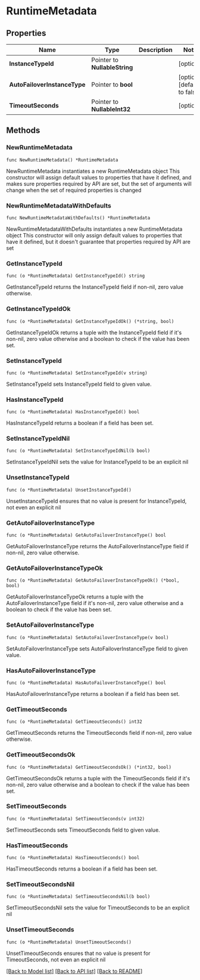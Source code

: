 # RuntimeMetadata

## Properties

Name | Type | Description | Notes
------------ | ------------- | ------------- | -------------
**InstanceTypeId** | Pointer to **NullableString** |  | [optional] 
**AutoFailoverInstanceType** | Pointer to **bool** |  | [optional] [default to false]
**TimeoutSeconds** | Pointer to **NullableInt32** |  | [optional] 

## Methods

### NewRuntimeMetadata

`func NewRuntimeMetadata() *RuntimeMetadata`

NewRuntimeMetadata instantiates a new RuntimeMetadata object
This constructor will assign default values to properties that have it defined,
and makes sure properties required by API are set, but the set of arguments
will change when the set of required properties is changed

### NewRuntimeMetadataWithDefaults

`func NewRuntimeMetadataWithDefaults() *RuntimeMetadata`

NewRuntimeMetadataWithDefaults instantiates a new RuntimeMetadata object
This constructor will only assign default values to properties that have it defined,
but it doesn't guarantee that properties required by API are set

### GetInstanceTypeId

`func (o *RuntimeMetadata) GetInstanceTypeId() string`

GetInstanceTypeId returns the InstanceTypeId field if non-nil, zero value otherwise.

### GetInstanceTypeIdOk

`func (o *RuntimeMetadata) GetInstanceTypeIdOk() (*string, bool)`

GetInstanceTypeIdOk returns a tuple with the InstanceTypeId field if it's non-nil, zero value otherwise
and a boolean to check if the value has been set.

### SetInstanceTypeId

`func (o *RuntimeMetadata) SetInstanceTypeId(v string)`

SetInstanceTypeId sets InstanceTypeId field to given value.

### HasInstanceTypeId

`func (o *RuntimeMetadata) HasInstanceTypeId() bool`

HasInstanceTypeId returns a boolean if a field has been set.

### SetInstanceTypeIdNil

`func (o *RuntimeMetadata) SetInstanceTypeIdNil(b bool)`

 SetInstanceTypeIdNil sets the value for InstanceTypeId to be an explicit nil

### UnsetInstanceTypeId
`func (o *RuntimeMetadata) UnsetInstanceTypeId()`

UnsetInstanceTypeId ensures that no value is present for InstanceTypeId, not even an explicit nil
### GetAutoFailoverInstanceType

`func (o *RuntimeMetadata) GetAutoFailoverInstanceType() bool`

GetAutoFailoverInstanceType returns the AutoFailoverInstanceType field if non-nil, zero value otherwise.

### GetAutoFailoverInstanceTypeOk

`func (o *RuntimeMetadata) GetAutoFailoverInstanceTypeOk() (*bool, bool)`

GetAutoFailoverInstanceTypeOk returns a tuple with the AutoFailoverInstanceType field if it's non-nil, zero value otherwise
and a boolean to check if the value has been set.

### SetAutoFailoverInstanceType

`func (o *RuntimeMetadata) SetAutoFailoverInstanceType(v bool)`

SetAutoFailoverInstanceType sets AutoFailoverInstanceType field to given value.

### HasAutoFailoverInstanceType

`func (o *RuntimeMetadata) HasAutoFailoverInstanceType() bool`

HasAutoFailoverInstanceType returns a boolean if a field has been set.

### GetTimeoutSeconds

`func (o *RuntimeMetadata) GetTimeoutSeconds() int32`

GetTimeoutSeconds returns the TimeoutSeconds field if non-nil, zero value otherwise.

### GetTimeoutSecondsOk

`func (o *RuntimeMetadata) GetTimeoutSecondsOk() (*int32, bool)`

GetTimeoutSecondsOk returns a tuple with the TimeoutSeconds field if it's non-nil, zero value otherwise
and a boolean to check if the value has been set.

### SetTimeoutSeconds

`func (o *RuntimeMetadata) SetTimeoutSeconds(v int32)`

SetTimeoutSeconds sets TimeoutSeconds field to given value.

### HasTimeoutSeconds

`func (o *RuntimeMetadata) HasTimeoutSeconds() bool`

HasTimeoutSeconds returns a boolean if a field has been set.

### SetTimeoutSecondsNil

`func (o *RuntimeMetadata) SetTimeoutSecondsNil(b bool)`

 SetTimeoutSecondsNil sets the value for TimeoutSeconds to be an explicit nil

### UnsetTimeoutSeconds
`func (o *RuntimeMetadata) UnsetTimeoutSeconds()`

UnsetTimeoutSeconds ensures that no value is present for TimeoutSeconds, not even an explicit nil

[[Back to Model list]](../README.md#documentation-for-models) [[Back to API list]](../README.md#documentation-for-api-endpoints) [[Back to README]](../README.md)


